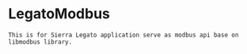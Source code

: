 # LegatoModbus
	This is for Sierra Legato application serve as modbus api base on libmodbus library.
